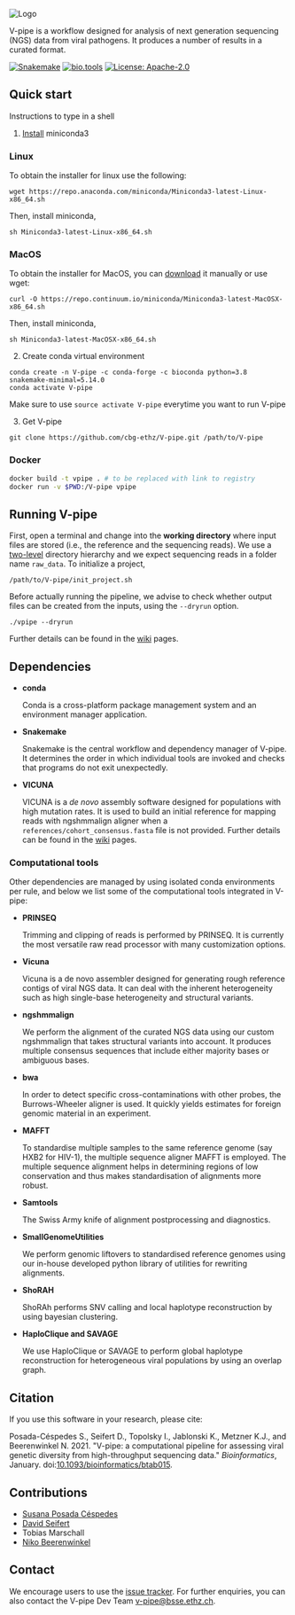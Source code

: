 ![Logo](https://cbg-ethz.github.io/V-pipe/img/logo.svg)

V-pipe is a workflow designed for analysis of next generation sequencing (NGS) data from viral pathogens. It produces a number of results in a curated format.

[![Snakemake](https://img.shields.io/badge/snakemake-≥4.8.0-blue.svg?style=flat-square)](https://snakemake.bitbucket.io)
[![bio.tools](https://img.shields.io/badge/bio-tools-blue.svg?style=flat-square)](https://bio.tools/V-Pipe)
[![License: Apache-2.0](https://img.shields.io/badge/License-Apache_2.0-blue.svg?style=flat-square)](https://opensource.org/licenses/Apache-2.0)

## Quick start

Instructions to type in a shell

1. [Install](https://docs.conda.io/projects/continuumio-conda/en/latest/user-guide/install/index.html) miniconda3

### Linux

  To obtain the installer for linux use the following:
```
wget https://repo.anaconda.com/miniconda/Miniconda3-latest-Linux-x86_64.sh
```

  Then, install miniconda,

```
sh Miniconda3-latest-Linux-x86_64.sh
```

### MacOS

  To obtain the installer for MacOS, you can [download](https://docs.conda.io/en/latest/miniconda.html) it manually or use wget:
```
curl -O https://repo.continuum.io/miniconda/Miniconda3-latest-MacOSX-x86_64.sh
```

  Then, install miniconda,

```
sh Miniconda3-latest-MacOSX-x86_64.sh
```

2. Create conda virtual environment

```
conda create -n V-pipe -c conda-forge -c bioconda python=3.8 snakemake-minimal=5.14.0
conda activate V-pipe
```

Make sure to use `source activate V-pipe` everytime you want to run V-pipe

3. Get V-pipe

```
git clone https://github.com/cbg-ethz/V-pipe.git /path/to/V-pipe
```

### Docker

```bash
docker build -t vpipe . # to be replaced with link to registry
docker run -v $PWD:/V-pipe vpipe
```

## Running V-pipe

First, open a terminal and change into the **working directory** where input files are stored (i.e., the reference and the sequencing reads). We use a [two-level](https://github.com/cbg-ethz/V-pipe/wiki/getting-started#input-files) directory hierarchy and we expect sequencing reads in a folder name `raw_data`. To initialize a project,

```
/path/to/V-pipe/init_project.sh
```

Before actually running the pipeline, we advise to check whether output files can be created from the inputs, using the `--dryrun` option.
```
./vpipe --dryrun
```

Further details can be found in the [wiki](https://github.com/cbg-ethz/V-pipe/wiki) pages.

## Dependencies

- **conda**

  Conda is a cross-platform package management system and an environment manager application.

- **Snakemake**

  Snakemake is the central workflow and dependency manager of V-pipe. It determines the order in which individual tools are invoked and checks that programs do not exit unexpectedly.

- **VICUNA**

  VICUNA is a *de novo* assembly software designed for populations with high mutation rates. It is used to build an initial reference for mapping reads with ngshmmalign aligner when a `references/cohort_consensus.fasta` file is not provided. Further details can be found in the [wiki](https://github.com/cbg-ethz/V-pipe/wiki/getting-started#input-files) pages.

### Computational tools
Other dependencies are managed by using isolated conda environments per rule, and below we list some of the computational tools integrated in V-pipe:

- **PRINSEQ**

  Trimming and clipping of reads is performed by PRINSEQ. It is currently the most versatile raw read processor with many customization options.

- **Vicuna**

  Vicuna is a de novo assembler designed for generating rough reference contigs of viral NGS data. It can deal with the inherent heterogeneity such as high single-base heterogeneity and structural variants.

- **ngshmmalign**

  We perform the alignment of the curated NGS data using our custom ngshmmalign that takes structural variants into account. It produces multiple consensus sequences that include either majority bases or ambiguous bases.

- **bwa**

  In order to detect specific cross-contaminations with other probes, the Burrows-Wheeler aligner is used. It quickly yields estimates for foreign genomic material in an experiment.

- **MAFFT**

  To standardise multiple samples to the same reference genome (say HXB2 for HIV-1), the multiple sequence aligner MAFFT is employed. The multiple sequence alignment helps in determining regions of low conservation and thus makes standardisation of alignments more robust.

- **Samtools**

  The Swiss Army knife of alignment postprocessing and diagnostics.

- **SmallGenomeUtilities**

  We perform genomic liftovers to standardised reference genomes using our in-house developed python library of utilities for rewriting alignments.

- **ShoRAH**

  ShoRAh performs SNV calling and local haplotype reconstruction by using bayesian clustering.

- **HaploClique and SAVAGE**

  We use HaploClique or SAVAGE to perform global haplotype reconstruction for heterogeneous viral populations by using an overlap graph.


## Citation

If you use this software in your research, please cite:

Posada-Céspedes S., Seifert D., Topolsky I., Jablonski K., Metzner K.J., and Beerenwinkel N. 2021.
"V-pipe: a computational pipeline for assessing viral genetic diversity from high-throughput sequencing data."
_Bioinformatics_, January. doi:[10.1093/bioinformatics/btab015](https://doi.org/10.1093/bioinformatics/btab015).


## Contributions

- [Susana Posada Céspedes](https://orcid.org/0000-0002-7459-8186)
- [David Seifert](https://orcid.org/0000-0003-4739-5110)
- Tobias Marschall
- [Niko Beerenwinkel](https://orcid.org/0000-0002-0573-6119)

## Contact

We encourage users to use the [issue tracker](https://github.com/cbg-ethz/V-pipe/issues). For further enquiries, you can also contact the V-pipe Dev Team <v-pipe@bsse.ethz.ch>.
